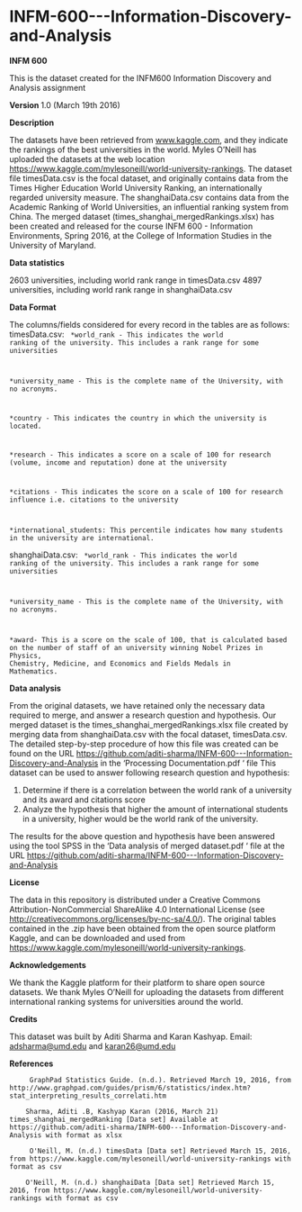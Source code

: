 # INFM-600---Information-Discovery-and-Analysis

<b>INFM 600 </b>

This is the dataset created for the INFM600 Information Discovery and Analysis assignment

<b> Version </b> 1.0 (March 19th 2016)

<b> Description </b>

The datasets have been retrieved from www.kaggle.com, and they indicate the rankings of the best universities in the world. Myles O’Neill has uploaded the datasets at the web location https://www.kaggle.com/mylesoneill/world-university-rankings. The dataset file timesData.csv is the focal dataset, and originally contains data from the Times Higher Education World University Ranking, an internationally regarded university measure. The shanghaiData.csv contains data from the Academic Ranking of World Universities, an influential ranking system from China. 
The merged dataset (times_shanghai_mergedRankings.xlsx) has been created and released for the course INFM 600 - Information Environments, Spring 2016, at the College of Information Studies in the University of Maryland.

<b> Data statistics </b>

2603 universities, including world rank range in timesData.csv
4897 universities, including world rank range in shanghaiData.csv

<b> Data Format </b>

The columns/fields considered for every record in the tables are as follows:
timesData.csv:
<code>
*world_rank - This indicates the world ranking of the university. This includes a rank range for some universities

*university_name - This is the complete name of the University, with no acronyms.

*country - This indicates the country in which the university is located.

*research - This indicates a score on a scale of 100 for research (volume, income and reputation) done at the university

*citations - This indicates the score on a scale of 100 for research influence i.e. citations to the university

*international_students: This percentile indicates how many students in the university are international. </code>

shanghaiData.csv:
<code>
*world_rank - This indicates the world ranking of the university. This includes a rank range for some universities

*university_name - This is the complete name of the University, with no acronyms.

*award- This is a score on the scale of 100, that is calculated based on the number of staff of an university winning Nobel Prizes in Physics, Chemistry, Medicine, and Economics and Fields Medals in Mathematics.</code>

<b>Data analysis</b>

From the original datasets, we have retained only the necessary data required to merge, and answer a research question and hypothesis. Our merged dataset is the times_shanghai_mergedRankings.xlsx file created by merging data from shanghaiData.csv with the focal dataset, timesData.csv. The detailed step-by-step procedure of how this file was created can be found on the URL https://github.com/aditi-sharma/INFM-600---Information-Discovery-and-Analysis in the ‘Processing Documentation.pdf ‘ file
This dataset can be used to answer following research question and hypothesis:
1. Determine if there is a correlation between the world rank of a university and its award and citations score
2. Analyze the hypothesis that higher the amount of international students in a university, higher would be the world rank of the university.

The results for the above question and hypothesis have been answered using the tool SPSS in the ‘Data analysis of merged dataset.pdf ‘ file at the URL https://github.com/aditi-sharma/INFM-600---Information-Discovery-and-Analysis



<b>License</b>

The data in this repository is distributed under a Creative Commons Attribution-NonCommercial ShareAlike 4.0 International License (see http://creativecommons.org/licenses/by-nc-sa/4.0/).
The original tables contained in the    .zip have been obtained from the open source platform Kaggle, and can be downloaded and used from https://www.kaggle.com/mylesoneill/world-university-rankings.

<b>Acknowledgements</b>

We thank the Kaggle platform for their platform to share open source datasets. We thank Myles O’Neill for uploading the datasets from different international ranking systems for universities around the world.

<b>Credits</b>

This dataset was built by Aditi Sharma and Karan Kashyap.
Email: adsharma@umd.edu and karan26@umd.edu

<b>References</b>

         GraphPad Statistics Guide. (n.d.). Retrieved March 19, 2016, from     http://www.graphpad.com/guides/prism/6/statistics/index.htm?stat_interpreting_results_correlati.htm 

        Sharma, Aditi .B, Kashyap Karan (2016, March 21) times_shanghai_mergedRanking [Data set] Available at https://github.com/aditi-sharma/INFM-600---Information-Discovery-and-Analysis with format as xlsx

         O'Neill, M. (n.d.) timesData [Data set] Retrieved March 15, 2016, from https://www.kaggle.com/mylesoneill/world-university-rankings with format as csv

        O'Neill, M. (n.d.) shanghaiData [Data set] Retrieved March 15, 2016, from https://www.kaggle.com/mylesoneill/world-university-rankings with format as csv

